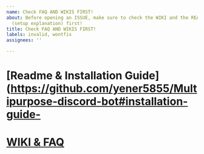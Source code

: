 ```yaml
---
name: Check FAQ AND WIKIS FIRST!
about: Before opening an ISSUE, make sure to check the WIKI and the README.MD file
  (setup explanation) first!
title: Check FAQ AND WIKIS FIRST!
labels: invalid, wontfix
assignees: ''

---
```


# [Readme & Installation Guide](https://github.com/yener5855/Multipurpose-discord-bot#installation-guide-

# [WIKI & FAQ](https://github.com/yener5855/Multipurpose-discord-bot/wiki#faq)
